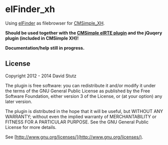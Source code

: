 # elFinder_xh

Using [elFinder](https://github.com/Studio-42/elFinder) as filebrowser for [CMSimple_XH](http://www.cmsimple-xh.org/).

**Should be used together with the [CMSimple elRTE plugin](https://github.com/davidstutz/cmsimple-elrte) and the jQuqery plugin (included in CMSimple XH)!**

**Documentation/help still in progress.**

## License

Copyright 2012 - 2014 David Stutz

The plugin is free software: you can redistribute it and/or modify it under the terms of the GNU General Public License as published by the Free Software Foundation, either version 3 of the License, or (at your option) any later version.

The plugin is distributed in the hope that it will be useful, but WITHOUT ANY WARRANTY; without even the implied warranty of MERCHANTABILITY or FITNESS FOR A PARTICULAR PURPOSE.  See the GNU General Public License for more details.

See [http://www.gnu.org/licenses/](http://www.gnu.org/licenses/).
